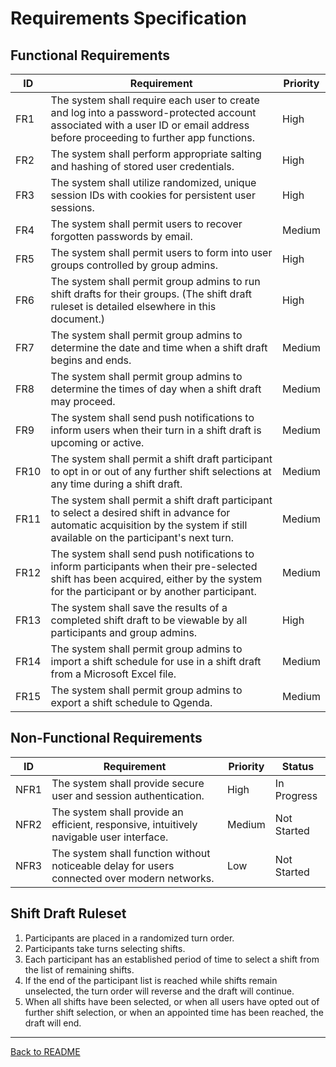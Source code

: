 # Requirements Specification

## Functional Requirements

| ID | Requirement | Priority |
|----|----|----|
| FR1 | The system shall require each user to create and log into a password-protected account associated with a user ID or email address before proceeding to further app functions. | High |
| FR2 | The system shall perform appropriate salting and hashing of stored user credentials. | High |
| FR3 | The system shall utilize randomized, unique session IDs with cookies for persistent user sessions. | High |
| FR4 | The system shall permit users to recover forgotten passwords by email. | Medium |
| FR5 | The system shall permit users to form into user groups controlled by group admins. | High |
| FR6 | The system shall permit group admins to run shift drafts for their groups. (The shift draft ruleset is detailed elsewhere in this document.) | High |
| FR7 | The system shall permit group admins to determine the date and time when a shift draft begins and ends. | Medium |
| FR8 | The system shall permit group admins to determine the times of day when a shift draft may proceed. | Medium |
| FR9 | The system shall send push notifications to inform users when their turn in a shift draft is upcoming or active. | Medium |
| FR10 | The system shall permit a shift draft participant to opt in or out of any further shift selections at any time during a shift draft. | Medium |
| FR11 | The system shall permit a shift draft participant to select a desired shift in advance for automatic acquisition by the system if still available on the participant's next turn. | Medium |
| FR12 | The system shall send push notifications to inform participants when their pre-selected shift has been acquired, either by the system for the participant or by another participant. | Medium |
| FR13 | The system shall save the results of a completed shift draft to be viewable by all participants and group admins. | High |
| FR14 | The system shall permit group admins to import a shift schedule for use in a shift draft from a Microsoft Excel file. | Medium |
| FR15 | The system shall permit group admins to export a shift schedule to Qgenda. | Medium |

## Non-Functional Requirements

| ID | Requirement | Priority | Status |
|----|----|----|----|
| NFR1 | The system shall provide secure user and session authentication. | High | In Progress |
| NFR2 | The system shall provide an efficient, responsive, intuitively navigable user interface. | Medium | Not Started |
| NFR3 | The system shall function without noticeable delay for users connected over modern networks. | Low | Not Started |

## Shift Draft Ruleset

1. Participants are placed in a randomized turn order.
2. Participants take turns selecting shifts.
3. Each participant has an established period of time to select a shift from the list of remaining shifts.
4. If the end of the participant list is reached while shifts remain unselected, the turn order will reverse and the draft will continue.
5. When all shifts have been selected, or when all users have opted out of further shift selection, or when an appointed time has been reached, the draft will end.

---

[Back to README](../README.md)
